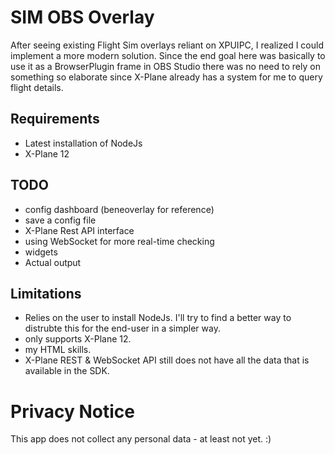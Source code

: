 # SIM OBS Overlay

After seeing existing Flight Sim overlays reliant on XPUIPC, I realized I could implement a more modern solution. Since the end goal here was basically to use it as a BrowserPlugin frame in OBS Studio there was no need to rely on something so elaborate since X-Plane already has a system for me to query flight details.

## Requirements

- Latest installation of NodeJs
- X-Plane 12

## TODO

- config dashboard (beneoverlay for reference)
- save a config file
- X-Plane Rest API interface
- using WebSocket for more real-time checking
- widgets
- Actual output

## Limitations

- Relies on the user to install NodeJs. I'll try to find a better way to distrubte this for the end-user in a simpler way.
- only supports X-Plane 12.
- my HTML skills.
- X-Plane REST & WebSocket API still does not have all the data that is available in the SDK.

# Privacy Notice

This app does not collect any personal data - at least not yet. :)
